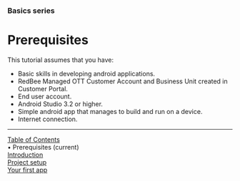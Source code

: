 ### Basics series
# Prerequisites
This tutorial assumes that you have:
* Basic skills in developing android applications.
* RedBee Managed OTT Customer Account and Business Unit created in Customer Portal.
* End user account.
* Android Studio 3.2 or higher.
* Simple android app that manages to build and run on a device.
* Internet connection.


___
[Table of Contents](../index.md)<br/>
&bull; Prerequisites (current)<br/>
[Introduction](introduction.md)<br/>
[Project setup](project_setup.md)<br/>
[Your first app](your_first_app.md)<br/>

